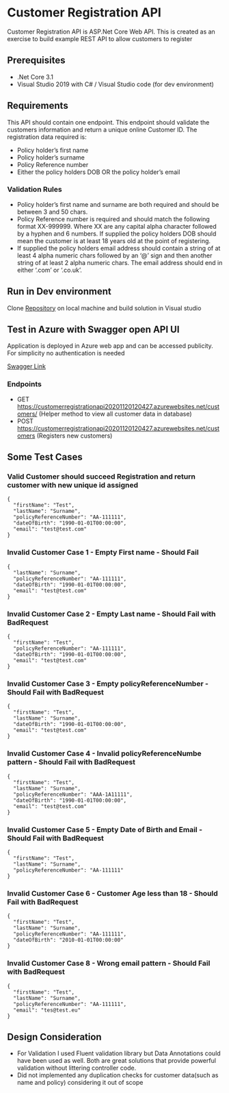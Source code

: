 # Customer Registration API

Customer Registration API is ASP.Net Core Web API. This is created as an exercise to build example  REST API to allow customers to register 

## Prerequisites

* .Net Core 3.1
* Visual Studio 2019 with C# / Visual Studio code (for dev environment)

## Requirements

This API should contain one endpoint. This endpoint should validate the customers information and return a unique online Customer ID. The registration data required is:
* Policy holder’s first name
* Policy holder’s surname
* Policy Reference number
* Either the policy holders DOB OR the policy holder’s email

### Validation Rules
* Policy holder’s first name and surname are both required and should be between 3 and 50 chars.
* Policy Reference number is required and should match the following format XX-999999. Where XX are any capital alpha character followed by a hyphen and 6 numbers. If supplied the policy holders DOB should mean the customer is at least 18 years old at the point of registering.
* If supplied the policy holders email address should contain a string of at least 4 alpha numeric chars followed by an ‘@’ sign and then another string of at least 2 alpha numeric
chars. The email address should end in either ‘.com’ or ‘.co.uk’.

## Run in Dev environment

Clone [Repository](https://github.com/keshaavg/customer-registration-api.git) on local machine and build solution in Visual studio

## Test in Azure with Swagger open API UI

Application is deployed in Azure web app and can be accessed publicity. For simplicity no authentication is needed

[Swagger Link](https://customerregistrationapi20201120120427.azurewebsites.net/swagger/index.html)

### Endpoints

* GET https://customerregistrationapi20201120120427.azurewebsites.net/customers/  (Helper method to view all customer data in database) 
* POST https://customerregistrationapi20201120120427.azurewebsites.net/customers (Registers new customers)

## Some Test Cases

### Valid Customer should succeed Registration and return customer with new unique id assigned

```
{
  "firstName": "Test",
  "lastName": "Surname",
  "policyReferenceNumber": "AA-111111",
  "dateOfBirth": "1990-01-01T00:00:00",
  "email": "test@test.com"
}
```

### Invalid Customer Case 1 - Empty First name - Should Fail 

```
{
  "lastName": "Surname",
  "policyReferenceNumber": "AA-111111",
  "dateOfBirth": "1990-01-01T00:00:00",
  "email": "test@test.com"
}
```

### Invalid Customer Case 2 - Empty Last name - Should Fail with BadRequest

```
{
  "firstName": "Test",
  "policyReferenceNumber": "AA-111111",
  "dateOfBirth": "1990-01-01T00:00:00",
  "email": "test@test.com"
}
```

### Invalid Customer Case 3 - Empty policyReferenceNumber - Should Fail with BadRequest

```
{
  "firstName": "Test",
  "lastName": "Surname",
  "dateOfBirth": "1990-01-01T00:00:00",
  "email": "test@test.com"
}
```

### Invalid Customer Case 4 - Invalid policyReferenceNumbe pattern - Should Fail with BadRequest

```
{
  "firstName": "Test",
  "lastName": "Surname",
  "policyReferenceNumber": "AAA-1A11111",
  "dateOfBirth": "1990-01-01T00:00:00",
  "email": "test@test.com"
}
```

### Invalid Customer Case 5 - Empty Date of Birth and Email - Should Fail with BadRequest

```
{
  "firstName": "Test",
  "lastName": "Surname",
  "policyReferenceNumber": "AA-111111"
}
```

### Invalid Customer Case 6 - Customer Age less than 18 - Should Fail with BadRequest

```
{
  "firstName": "Test",
  "lastName": "Surname",
  "policyReferenceNumber": "AA-111111",
  "dateOfBirth": "2010-01-01T00:00:00"
}
```

### Invalid Customer Case 8 - Wrong email pattern - Should Fail with BadRequest

```
{
  "firstName": "Test",
  "lastName": "Surname",
  "policyReferenceNumber": "AA-111111",
  "email": "tes@test.eu"
}
```

## Design Consideration

* For Validation I used Fluent validation library but Data Annotations could have been used as well. Both are great solutions that provide powerful validation without littering controller code. 
* Did not implemented any duplication checks for customer data(such as name and policy) considering it out of scope